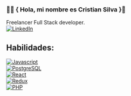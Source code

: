 ### 🧑‍💻 { Hola, mi nombre es Cristian Silva }👋

<!--
**silcoro/silcoro** is a ✨ _special_ ✨ repository because its `README.md` (this file) appears on your GitHub profile.

Here are some ideas to get you started:

- 🔭 I’m currently working on ...
- 🌱 I’m currently learning ...
- 👯 I’m looking to collaborate on ...
- 🤔 I’m looking for help with ...
- 💬 Ask me about ...
- 📫 How to reach me: ...
- 😄 Pronouns: ...
- ⚡ Fun fact: ...
-->
Freelancer Full Stack developer.
<br/>
[![LinkedIn](https://img.shields.io/badge/-LinkedIn-%230A66C2?style=for-the-badge&logo=linkedin&logoColor=white&labelColor=101010?url=https://www.linkedin.com/in/cristian-silva-coronado)]()



## Habilidades:
[![Javascript](https://img.shields.io/badge/-JavaScript-%23F7DF1E?style=for-the-badge&logo=javascript&logoColor=white&labelColor=101010)]()
<br/>
[![PostgreSQL](https://img.shields.io/badge/-PostgreSQL-%234169E1?style=for-the-badge&logo=postgresql&logoColor=white&labelColor=101010)]()
<br/>
[![React](https://img.shields.io/badge/-React-%2361DAFB?style=for-the-badge&logo=react&logoColor=white&labelColor=101010)]()
<br/>
[![Redux](https://img.shields.io/badge/-Redux-%23764ABC?style=for-the-badge&logo=redux&logoColor=white&labelColor=101010)]()
<br/>
[![PHP](https://img.shields.io/badge/-php-%23777BB4?style=for-the-badge&logo=php&logoColor=white&labelColor=101010)]()


